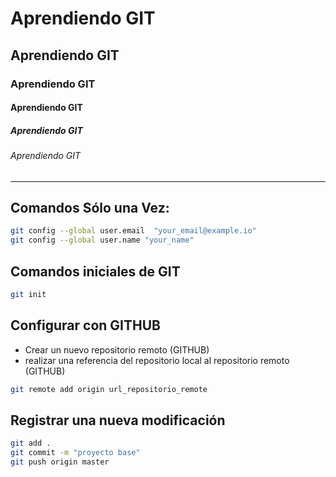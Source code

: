 # Aprendiendo GIT
## Aprendiendo GIT
### Aprendiendo GIT
#### Aprendiendo GIT
##### Aprendiendo GIT
###### Aprendiendo GIT
-----
## Comandos Sólo una Vez:
```bash
git config --global user.email  "your_email@example.io"
git config --global user.name "your_name"
```

## Comandos iniciales de GIT
```bash
git init
```
## Configurar con GITHUB
- Crear un nuevo repositorio remoto (GITHUB)
- realizar una referencia del repositorio local al repositorio remoto (GITHUB)
```bash
git remote add origin url_repositorio_remote
```
## Registrar una nueva modificación
```bash
git add .
git commit -m "proyecto base"
git push origin master
```

